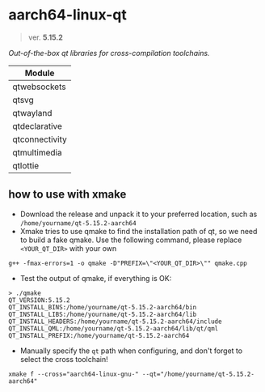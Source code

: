 # aarch64-linux-qt

> ver. **5.15.2**

*Out-of-the-box qt libraries for cross-compilation toolchains.*

Module |
-|
qtwebsockets |
qtsvg |
qtwayland |
qtdeclarative |
qtconnectivity |
qtmultimedia |
qtlottie |

## how to use with xmake

 - Download the release and unpack it to your preferred location, such as `/home/yourname/qt-5.15.2-aarch64`
 - Xmake tries to use qmake to find the installation path of qt, so we need to build a fake qmake. Use the following command, please replace `<YOUR_QT_DIR>` with your own
```
g++ -fmax-errors=1 -o qmake -D"PREFIX=\"<YOUR_QT_DIR>\"" qmake.cpp
```
 - Test the output of qmake, if everything is OK:
```
> ./qmake
QT_VERSION:5.15.2
QT_INSTALL_BINS:/home/yourname/qt-5.15.2-aarch64/bin
QT_INSTALL_LIBS:/home/yourname/qt-5.15.2-aarch64/lib
QT_INSTALL_HEADERS:/home/yourname/qt-5.15.2-aarch64/include
QT_INSTALL_QML:/home/yourname/qt-5.15.2-aarch64/lib/qt/qml
QT_INSTALL_PREFIX:/home/yourname/qt-5.15.2-aarch64
```
 - Manually specify the `qt` path when configuring, and don't forget to select the cross toolchain!
```
xmake f --cross="aarch64-linux-gnu-" --qt="/home/yourname/qt-5.15.2-aarch64"
```
